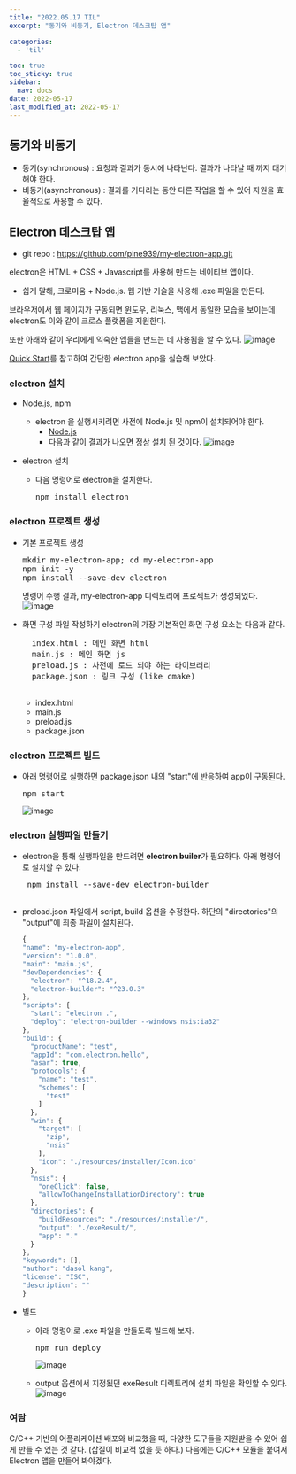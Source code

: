 ```yaml
---
title: "2022.05.17 TIL"
excerpt: "동기와 비동기, Electron 데스크탑 앱"

categories:
  - 'til'

toc: true
toc_sticky: true
sidebar:
  nav: docs
date: 2022-05-17
last_modified_at: 2022-05-17
---
```


## 동기와 비동기 

* 동기(synchronous) : 요청과 결과가 동시에 나타난다. 결과가 나타날 때 까지 대기해야 한다.
* 비동기(asynchronous) : 결과를 기다리는 동안 다른 작업을 할 수 있어 자원을 효율적으로 사용할 수 있다. 

## Electron 데스크탑 앱 

* git repo : https://github.com/pine939/my-electron-app.git

electron은 HTML + CSS + Javascript를 사용해 만드는 네이티브 앱이다. 
  * 쉽게 말해, 크로미움 + Node.js. 웹 기반 기술을 사용해 .exe 파일을 만든다.

브라우저에서 웹 페이지가 구동되면 윈도우, 리눅스, 맥에서 동일한 모습을 보이는데 electron도 이와 같이 크로스 플랫폼을 지원한다. 

또한 아래와 같이 우리에게 익숙한 앱들을 만드는 데 사용됨을 알 수 있다. 
![image](https://user-images.githubusercontent.com/5865308/169699514-f097b5ba-3cf7-4508-a467-ecbc4a16cc3d.png)

[Quick Start](https://tinydew4.github.io/electron-ko/docs/tutorial/quick-start/)를 참고하여 간단한 electron app을 실습해 보았다.


### electron 설치

* Node.js, npm 
  * electron 을 실행시키려면 사전에 Node.js 및 npm이 설치되어야 한다.
    * [Node.js](https://nodejs.org/ko/)
    * 다음과 같이 결과가 나오면 정상 설치 된 것이다.
      ![image](https://user-images.githubusercontent.com/5865308/169700098-7851dc8c-a8ea-4e02-b051-bb4e77ef95dc.png)

* electron 설치 
  * 다음 명령어로 electron을 설치한다.
    <pre>
    npm install electron
    </pre>

### electron 프로젝트 생성 

* 기본 프로젝트 생성
  <pre>
  mkdir my-electron-app; cd my-electron-app
  npm init -y
  npm install --save-dev electron
  </pre>
  명령어 수행 결과, my-electron-app 디렉토리에 프로젝트가 생성되었다.
    ![image](https://user-images.githubusercontent.com/5865308/169700688-4eb2190f-75ba-4764-adfe-10e4e5423d17.png)

* 화면 구성 파일 작성하기
  electron의 가장 기본적인 화면 구성 요소는 다음과 같다.
    <pre>
    index.html : 메인 화면 html
    main.js : 메인 화면 js
    preload.js : 사전에 로드 되야 하는 라이브러리
    package.json : 링크 구성 (like cmake)
    </pre>
  * index.html
  * main.js 
  * preload.js
  * package.json

### electron 프로젝트 빌드

* 아래 명령어로 실행하면 package.json 내의 "start"에 반응하여 app이 구동된다. 
  <pre>
  npm start
  </pre>
  ![image](https://user-images.githubusercontent.com/5865308/169701443-a8f7693e-8245-416c-a84e-d6e18b63c574.png)

### electron 실행파일 만들기

* electron을 통해 실행파일을 만드려면 **electron builer**가 필요하다. 아래 명령어로 설치할 수 있다.
   <pre>
   npm install --save-dev electron-builder
   </pre>

* preload.json 파일에서 script, build 옵션을 수정한다. 하단의 "directories"의 "output"에 최종 파일이 설치된다.
  ```js
  {
  "name": "my-electron-app",
  "version": "1.0.0",
  "main": "main.js",
  "devDependencies": {
    "electron": "^18.2.4",
    "electron-builder": "^23.0.3"
  },
  "scripts": {
    "start": "electron .",
    "deploy": "electron-builder --windows nsis:ia32"
  },
  "build": {
    "productName": "test",
    "appId": "com.electron.hello",
    "asar": true,
    "protocols": {
      "name": "test",
      "schemes": [
        "test"
      ]
    },
    "win": {
      "target": [
        "zip",
        "nsis"
      ],
      "icon": "./resources/installer/Icon.ico"
    },
    "nsis": {
      "oneClick": false,
      "allowToChangeInstallationDirectory": true
    },
    "directories": {
      "buildResources": "./resources/installer/",
      "output": "./exeResult/",
      "app": "."
    }
  },
  "keywords": [],
  "author": "dasol kang",
  "license": "ISC",
  "description": ""
  }
  ```

* 빌드
  * 아래 명령어로 .exe 파일을 만들도록 빌드해 보자.
    <pre>
    npm run deploy
    </pre>
    ![image](https://user-images.githubusercontent.com/5865308/169701958-d7df8aae-20f8-4e1b-84b3-390462b9adb9.png)

  * output 옵션에서 지정됬던 exeResult 디렉토리에 설치 파일을 확인할 수 있다.
    ![image](https://user-images.githubusercontent.com/5865308/169702215-a2b580af-c196-4fa9-8399-ce0fc5ad4523.png)

### 여담 

C/C++ 기반의 어플리케이션 배포와 비교했을 때, 다양한 도구들을 지원받을 수 있어 쉽게 만들 수 있는 것 같다. (삽질이 비교적 없을 듯 하다.) 다음에는 C/C++ 모듈을 붙여서 Electron 앱을 만들어 봐야겠다.  